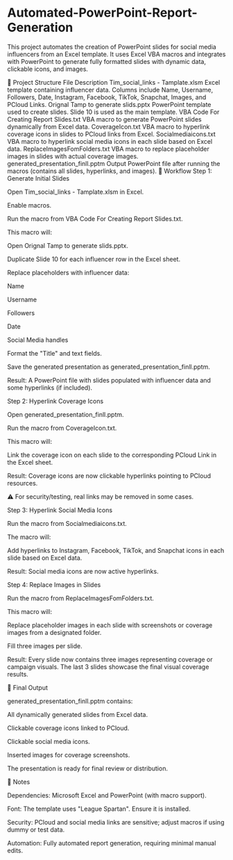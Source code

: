 # Automated-PowerPoint-Report-Generation

This project automates the creation of PowerPoint slides for social media influencers from an Excel template. It uses Excel VBA macros and integrates with PowerPoint to generate fully formatted slides with dynamic data, clickable icons, and images.

🔹 Project Structure
File	Description
Tim_social_links - Tamplate.xlsm	Excel template containing influencer data. Columns include Name, Username, Followers, Date, Instagram, Facebook, TikTok, Snapchat, Images, and PCloud Links.
Orignal Tamp to generate slids.pptx	PowerPoint template used to create slides. Slide 10 is used as the main template.
VBA Code For Creating Report Slides.txt	VBA macro to generate PowerPoint slides dynamically from Excel data.
CoverageIcon.txt	VBA macro to hyperlink coverage icons in slides to PCloud links from Excel.
Socialmediaicons.txt	VBA macro to hyperlink social media icons in each slide based on Excel data.
ReplaceImagesFomFolders.txt	VBA macro to replace placeholder images in slides with actual coverage images.
generated_presentation_finll.pptm	Output PowerPoint file after running the macros (contains all slides, hyperlinks, and images).
🔹 Workflow
Step 1: Generate Initial Slides

Open Tim_social_links - Tamplate.xlsm in Excel.

Enable macros.

Run the macro from VBA Code For Creating Report Slides.txt.

This macro will:

Open Orignal Tamp to generate slids.pptx.

Duplicate Slide 10 for each influencer row in the Excel sheet.

Replace placeholders with influencer data:

Name

Username

Followers

Date

Social Media handles

Format the "Title" and text fields.

Save the generated presentation as generated_presentation_finll.pptm.

Result: A PowerPoint file with slides populated with influencer data and some hyperlinks (if included).

Step 2: Hyperlink Coverage Icons

Open generated_presentation_finll.pptm.

Run the macro from CoverageIcon.txt.

This macro will:

Link the coverage icon on each slide to the corresponding PCloud Link in the Excel sheet.

Result: Coverage icons are now clickable hyperlinks pointing to PCloud resources.

⚠️ For security/testing, real links may be removed in some cases.

Step 3: Hyperlink Social Media Icons

Run the macro from Socialmediaicons.txt.

The macro will:

Add hyperlinks to Instagram, Facebook, TikTok, and Snapchat icons in each slide based on Excel data.

Result: Social media icons are now active hyperlinks.

Step 4: Replace Images in Slides

Run the macro from ReplaceImagesFomFolders.txt.

This macro will:

Replace placeholder images in each slide with screenshots or coverage images from a designated folder.

Fill three images per slide.

Result: Every slide now contains three images representing coverage or campaign visuals. The last 3 slides showcase the final visual coverage results.

🔹 Final Output

generated_presentation_finll.pptm contains:

All dynamically generated slides from Excel data.

Clickable coverage icons linked to PCloud.

Clickable social media icons.

Inserted images for coverage screenshots.

The presentation is ready for final review or distribution.

🔹 Notes

Dependencies: Microsoft Excel and PowerPoint (with macro support).

Font: The template uses "League Spartan". Ensure it is installed.

Security: PCloud and social media links are sensitive; adjust macros if using dummy or test data.

Automation: Fully automated report generation, requiring minimal manual edits.
